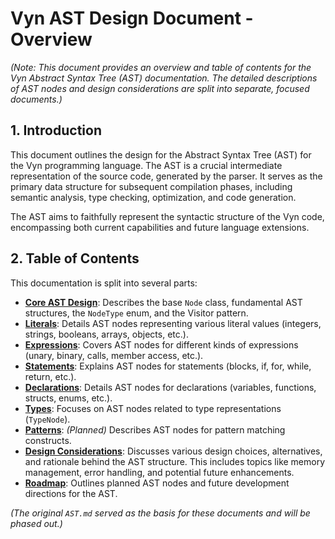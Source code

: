 # Vyn AST Design Document - Overview

*(Note: This document provides an overview and table of contents for the Vyn Abstract Syntax Tree (AST) documentation. The detailed descriptions of AST nodes and design considerations are split into separate, focused documents.)*

## 1. Introduction

This document outlines the design for the Abstract Syntax Tree (AST) for the Vyn programming language. The AST is a crucial intermediate representation of the source code, generated by the parser. It serves as the primary data structure for subsequent compilation phases, including semantic analysis, type checking, optimization, and code generation.

The AST aims to faithfully represent the syntactic structure of the Vyn code, encompassing both current capabilities and future language extensions.

## 2. Table of Contents

This documentation is split into several parts:

*   **[Core AST Design](./AST_Core.md)**: Describes the base `Node` class, fundamental AST structures, the `NodeType` enum, and the Visitor pattern.
*   **[Literals](./AST_Literals.md)**: Details AST nodes representing various literal values (integers, strings, booleans, arrays, objects, etc.).
*   **[Expressions](./AST_Expressions.md)**: Covers AST nodes for different kinds of expressions (unary, binary, calls, member access, etc.).
*   **[Statements](./AST_Statements.md)**: Explains AST nodes for statements (blocks, if, for, while, return, etc.).
*   **[Declarations](./AST_Declarations.md)**: Details AST nodes for declarations (variables, functions, structs, enums, etc.).
*   **[Types](./AST_Types.md)**: Focuses on AST nodes related to type representations (`TypeNode`).
*   **[Patterns](./AST_Patterns.md)**: *(Planned)* Describes AST nodes for pattern matching constructs.
*   **[Design Considerations](./AST_Design_Considerations.md)**: Discusses various design choices, alternatives, and rationale behind the AST structure. This includes topics like memory management, error handling, and potential future enhancements.
*   **[Roadmap](./AST_Roadmap.md)**: Outlines planned AST nodes and future development directions for the AST.

*(The original `AST.md` served as the basis for these documents and will be phased out.)*

